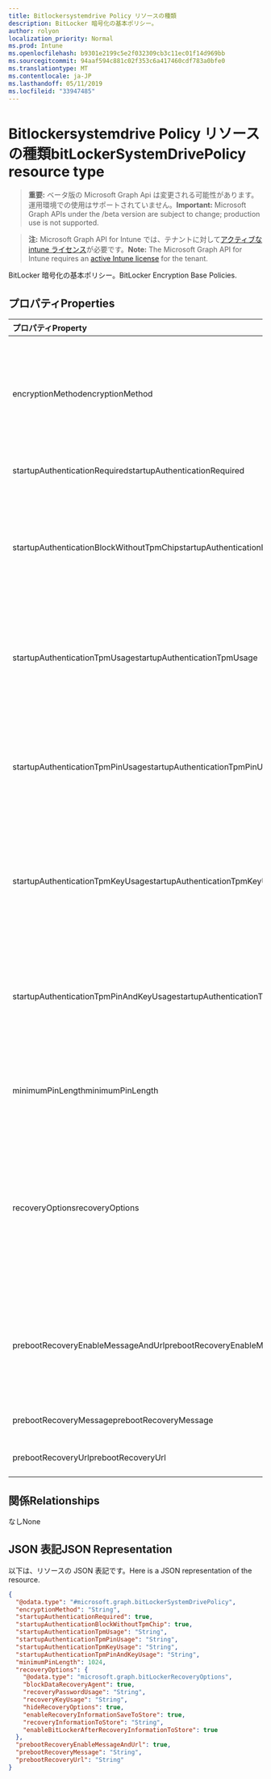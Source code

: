 ```yaml
---
title: Bitlockersystemdrive Policy リソースの種類
description: BitLocker 暗号化の基本ポリシー。
author: rolyon
localization_priority: Normal
ms.prod: Intune
ms.openlocfilehash: b9301e2199c5e2f032309cb3c11ec01f14d969bb
ms.sourcegitcommit: 94aaf594c881c02f353c6a417460cdf783a0bfe0
ms.translationtype: MT
ms.contentlocale: ja-JP
ms.lasthandoff: 05/11/2019
ms.locfileid: "33947485"
---
```

# <a name="bitlockersystemdrivepolicy-resource-type"></a><span data-ttu-id="68ae6-103">Bitlockersystemdrive Policy リソースの種類</span><span class="sxs-lookup"><span data-stu-id="68ae6-103">bitLockerSystemDrivePolicy resource type</span></span>

> <span data-ttu-id="68ae6-104">**重要:** ベータ版の Microsoft Graph Api は変更される可能性があります。運用環境での使用はサポートされていません。</span><span class="sxs-lookup"><span data-stu-id="68ae6-104">**Important:** Microsoft Graph APIs under the /beta version are subject to change; production use is not supported.</span></span>

> <span data-ttu-id="68ae6-105">**注:** Microsoft Graph API for Intune では、テナントに対して[アクティブな intune ライセンス](https://go.microsoft.com/fwlink/?linkid=839381)が必要です。</span><span class="sxs-lookup"><span data-stu-id="68ae6-105">**Note:** The Microsoft Graph API for Intune requires an [active Intune license](https://go.microsoft.com/fwlink/?linkid=839381) for the tenant.</span></span>

<span data-ttu-id="68ae6-106">BitLocker 暗号化の基本ポリシー。</span><span class="sxs-lookup"><span data-stu-id="68ae6-106">BitLocker Encryption Base Policies.</span></span>

## <a name="properties"></a><span data-ttu-id="68ae6-107">プロパティ</span><span class="sxs-lookup"><span data-stu-id="68ae6-107">Properties</span></span>
|<span data-ttu-id="68ae6-108">プロパティ</span><span class="sxs-lookup"><span data-stu-id="68ae6-108">Property</span></span>|<span data-ttu-id="68ae6-109">型</span><span class="sxs-lookup"><span data-stu-id="68ae6-109">Type</span></span>|<span data-ttu-id="68ae6-110">説明</span><span class="sxs-lookup"><span data-stu-id="68ae6-110">Description</span></span>|
|:---|:---|:---|
|<span data-ttu-id="68ae6-111">encryptionMethod</span><span class="sxs-lookup"><span data-stu-id="68ae6-111">encryptionMethod</span></span>|[<span data-ttu-id="68ae6-112">bitLockerEncryptionMethod</span><span class="sxs-lookup"><span data-stu-id="68ae6-112">bitLockerEncryptionMethod</span></span>](../resources/intune-deviceconfig-bitlockerencryptionmethod.md)|<span data-ttu-id="68ae6-113">オペレーティングシステムドライブの暗号化方法を選択します。</span><span class="sxs-lookup"><span data-stu-id="68ae6-113">Select the encryption method for operating system drives.</span></span> <span data-ttu-id="68ae6-114">使用可能な値は、`aesCbc128`、`aesCbc256`、`xtsAes128`、`xtsAes256` です。</span><span class="sxs-lookup"><span data-stu-id="68ae6-114">Possible values are: `aesCbc128`, `aesCbc256`, `xtsAes128`, `xtsAes256`.</span></span>|
|<span data-ttu-id="68ae6-115">startupAuthenticationRequired</span><span class="sxs-lookup"><span data-stu-id="68ae6-115">startupAuthenticationRequired</span></span>|<span data-ttu-id="68ae6-116">Boolean</span><span class="sxs-lookup"><span data-stu-id="68ae6-116">Boolean</span></span>|<span data-ttu-id="68ae6-117">起動時に追加の認証を要求します。</span><span class="sxs-lookup"><span data-stu-id="68ae6-117">Require additional authentication at startup.</span></span>|
|<span data-ttu-id="68ae6-118">startupAuthenticationBlockWithoutTpmChip</span><span class="sxs-lookup"><span data-stu-id="68ae6-118">startupAuthenticationBlockWithoutTpmChip</span></span>|<span data-ttu-id="68ae6-119">Boolean</span><span class="sxs-lookup"><span data-stu-id="68ae6-119">Boolean</span></span>|<span data-ttu-id="68ae6-120">互換性のある TPM を使用せずに BitLocker を許可するかどうかを示します (パスワードまたは USB フラッシュドライブのスタートアップキーが必要です)。</span><span class="sxs-lookup"><span data-stu-id="68ae6-120">Indicates whether to allow BitLocker without a compatible TPM (requires a password or a startup key on a USB flash drive).</span></span>|
|<span data-ttu-id="68ae6-121">startupAuthenticationTpmUsage</span><span class="sxs-lookup"><span data-stu-id="68ae6-121">startupAuthenticationTpmUsage</span></span>|[<span data-ttu-id="68ae6-122">configurationUsage</span><span class="sxs-lookup"><span data-stu-id="68ae6-122">configurationUsage</span></span>](../resources/intune-deviceconfig-configurationusage.md)|<span data-ttu-id="68ae6-123">TPM のスタートアップが許可されているかどうか、または要求/禁止を示します。</span><span class="sxs-lookup"><span data-stu-id="68ae6-123">Indicates if TPM startup is allowed/required/disallowed.</span></span> <span data-ttu-id="68ae6-124">可能な値は、`blocked`、`required`、`allowed` です。</span><span class="sxs-lookup"><span data-stu-id="68ae6-124">Possible values are: `blocked`, `required`, `allowed`.</span></span>|
|<span data-ttu-id="68ae6-125">startupAuthenticationTpmPinUsage</span><span class="sxs-lookup"><span data-stu-id="68ae6-125">startupAuthenticationTpmPinUsage</span></span>|[<span data-ttu-id="68ae6-126">configurationUsage</span><span class="sxs-lookup"><span data-stu-id="68ae6-126">configurationUsage</span></span>](../resources/intune-deviceconfig-configurationusage.md)|<span data-ttu-id="68ae6-127">TPM スタートアップ pin が許可されているかどうか、または許可/禁止を示します。</span><span class="sxs-lookup"><span data-stu-id="68ae6-127">Indicates if TPM startup pin is allowed/required/disallowed.</span></span> <span data-ttu-id="68ae6-128">可能な値は、`blocked`、`required`、`allowed` です。</span><span class="sxs-lookup"><span data-stu-id="68ae6-128">Possible values are: `blocked`, `required`, `allowed`.</span></span>|
|<span data-ttu-id="68ae6-129">startupAuthenticationTpmKeyUsage</span><span class="sxs-lookup"><span data-stu-id="68ae6-129">startupAuthenticationTpmKeyUsage</span></span>|[<span data-ttu-id="68ae6-130">configurationUsage</span><span class="sxs-lookup"><span data-stu-id="68ae6-130">configurationUsage</span></span>](../resources/intune-deviceconfig-configurationusage.md)|<span data-ttu-id="68ae6-131">TPM スタートアップキーが許可されているかどうか、または必要/不許可かを示します。</span><span class="sxs-lookup"><span data-stu-id="68ae6-131">Indicates if TPM startup key is allowed/required/disallowed.</span></span> <span data-ttu-id="68ae6-132">可能な値は、`blocked`、`required`、`allowed` です。</span><span class="sxs-lookup"><span data-stu-id="68ae6-132">Possible values are: `blocked`, `required`, `allowed`.</span></span>|
|<span data-ttu-id="68ae6-133">startupAuthenticationTpmPinAndKeyUsage</span><span class="sxs-lookup"><span data-stu-id="68ae6-133">startupAuthenticationTpmPinAndKeyUsage</span></span>|[<span data-ttu-id="68ae6-134">configurationUsage</span><span class="sxs-lookup"><span data-stu-id="68ae6-134">configurationUsage</span></span>](../resources/intune-deviceconfig-configurationusage.md)|<span data-ttu-id="68ae6-135">TPM スタートアップ pin キーとキーが許可されているかどうか、または許可/不許可かを示します。</span><span class="sxs-lookup"><span data-stu-id="68ae6-135">Indicates if TPM startup pin key and key are allowed/required/disallowed.</span></span> <span data-ttu-id="68ae6-136">可能な値は、`blocked`、`required`、`allowed` です。</span><span class="sxs-lookup"><span data-stu-id="68ae6-136">Possible values are: `blocked`, `required`, `allowed`.</span></span>|
|<span data-ttu-id="68ae6-137">minimumPinLength</span><span class="sxs-lookup"><span data-stu-id="68ae6-137">minimumPinLength</span></span>|<span data-ttu-id="68ae6-138">Int32</span><span class="sxs-lookup"><span data-stu-id="68ae6-138">Int32</span></span>|<span data-ttu-id="68ae6-139">スタートアップ pin の最小の長さを示します。</span><span class="sxs-lookup"><span data-stu-id="68ae6-139">Indicates the minimum length of startup pin.</span></span> <span data-ttu-id="68ae6-140">有効な値は4から20までです</span><span class="sxs-lookup"><span data-stu-id="68ae6-140">Valid values 4 to 20</span></span>|
|<span data-ttu-id="68ae6-141">recoveryOptions</span><span class="sxs-lookup"><span data-stu-id="68ae6-141">recoveryOptions</span></span>|[<span data-ttu-id="68ae6-142">bitLockerRecoveryOptions</span><span class="sxs-lookup"><span data-stu-id="68ae6-142">bitLockerRecoveryOptions</span></span>](../resources/intune-deviceconfig-bitlockerrecoveryoptions.md)|<span data-ttu-id="68ae6-143">必要なスタートアップキー情報がない場合に BitLocker で暗号化されたオペレーティングシステムドライブを回復できるようにします。</span><span class="sxs-lookup"><span data-stu-id="68ae6-143">Allows to recover BitLocker encrypted operating system drives in the absence of the required startup key information.</span></span> <span data-ttu-id="68ae6-144">このポリシー設定は、BitLocker を有効にしたときに適用されます。</span><span class="sxs-lookup"><span data-stu-id="68ae6-144">This policy setting is applied when you turn on BitLocker.</span></span>|
|<span data-ttu-id="68ae6-145">prebootRecoveryEnableMessageAndUrl</span><span class="sxs-lookup"><span data-stu-id="68ae6-145">prebootRecoveryEnableMessageAndUrl</span></span>|<span data-ttu-id="68ae6-146">Boolean</span><span class="sxs-lookup"><span data-stu-id="68ae6-146">Boolean</span></span>|<span data-ttu-id="68ae6-147">ブート前の回復メッセージと Url を有効にします。</span><span class="sxs-lookup"><span data-stu-id="68ae6-147">Enable pre-boot recovery message and Url.</span></span> <span data-ttu-id="68ae6-148">RequireStartupAuthentication が false の場合、この値は影響を与えません。</span><span class="sxs-lookup"><span data-stu-id="68ae6-148">If requireStartupAuthentication is false, this value does not affect.</span></span>|
|<span data-ttu-id="68ae6-149">prebootRecoveryMessage</span><span class="sxs-lookup"><span data-stu-id="68ae6-149">prebootRecoveryMessage</span></span>|<span data-ttu-id="68ae6-150">String</span><span class="sxs-lookup"><span data-stu-id="68ae6-150">String</span></span>|<span data-ttu-id="68ae6-151">カスタムの回復メッセージを定義します。</span><span class="sxs-lookup"><span data-stu-id="68ae6-151">Defines a custom recovery message.</span></span>|
|<span data-ttu-id="68ae6-152">prebootRecoveryUrl</span><span class="sxs-lookup"><span data-stu-id="68ae6-152">prebootRecoveryUrl</span></span>|<span data-ttu-id="68ae6-153">String</span><span class="sxs-lookup"><span data-stu-id="68ae6-153">String</span></span>|<span data-ttu-id="68ae6-154">カスタムの回復 URL を定義します。</span><span class="sxs-lookup"><span data-stu-id="68ae6-154">Defines a custom recovery URL.</span></span>|

## <a name="relationships"></a><span data-ttu-id="68ae6-155">関係</span><span class="sxs-lookup"><span data-stu-id="68ae6-155">Relationships</span></span>
<span data-ttu-id="68ae6-156">なし</span><span class="sxs-lookup"><span data-stu-id="68ae6-156">None</span></span>

## <a name="json-representation"></a><span data-ttu-id="68ae6-157">JSON 表記</span><span class="sxs-lookup"><span data-stu-id="68ae6-157">JSON Representation</span></span>
<span data-ttu-id="68ae6-158">以下は、リソースの JSON 表記です。</span><span class="sxs-lookup"><span data-stu-id="68ae6-158">Here is a JSON representation of the resource.</span></span>
<!-- {
  "blockType": "resource",
  "@odata.type": "microsoft.graph.bitLockerSystemDrivePolicy"
}
-->
``` json
{
  "@odata.type": "#microsoft.graph.bitLockerSystemDrivePolicy",
  "encryptionMethod": "String",
  "startupAuthenticationRequired": true,
  "startupAuthenticationBlockWithoutTpmChip": true,
  "startupAuthenticationTpmUsage": "String",
  "startupAuthenticationTpmPinUsage": "String",
  "startupAuthenticationTpmKeyUsage": "String",
  "startupAuthenticationTpmPinAndKeyUsage": "String",
  "minimumPinLength": 1024,
  "recoveryOptions": {
    "@odata.type": "microsoft.graph.bitLockerRecoveryOptions",
    "blockDataRecoveryAgent": true,
    "recoveryPasswordUsage": "String",
    "recoveryKeyUsage": "String",
    "hideRecoveryOptions": true,
    "enableRecoveryInformationSaveToStore": true,
    "recoveryInformationToStore": "String",
    "enableBitLockerAfterRecoveryInformationToStore": true
  },
  "prebootRecoveryEnableMessageAndUrl": true,
  "prebootRecoveryMessage": "String",
  "prebootRecoveryUrl": "String"
}
```





